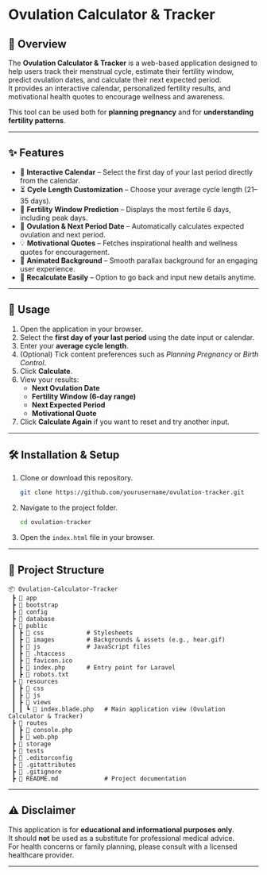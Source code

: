 # Ovulation Calculator & Tracker

## 📌 Overview  
The **Ovulation Calculator & Tracker** is a web-based application designed to help users track their menstrual cycle, estimate their fertility window, predict ovulation dates, and calculate their next expected period.  
It provides an interactive calendar, personalized fertility results, and motivational health quotes to encourage wellness and awareness.  

This tool can be used both for **planning pregnancy** and for **understanding fertility patterns**.

---

## ✨ Features  
- 📅 **Interactive Calendar** – Select the first day of your last period directly from the calendar.  
- ⏳ **Cycle Length Customization** – Choose your average cycle length (21–35 days).  
- 🌸 **Fertility Window Prediction** – Displays the most fertile 6 days, including peak days.  
- 🔮 **Ovulation & Next Period Date** – Automatically calculates expected ovulation and next period.  
- 💡 **Motivational Quotes** – Fetches inspirational health and wellness quotes for encouragement.  
- 🎨 **Animated Background** – Smooth parallax background for an engaging user experience.  
- 🔁 **Recalculate Easily** – Option to go back and input new details anytime.  

---

## 🚀 Usage  
1. Open the application in your browser.  
2. Select the **first day of your last period** using the date input or calendar.  
3. Enter your **average cycle length**.  
4. (Optional) Tick content preferences such as *Planning Pregnancy* or *Birth Control*.  
5. Click **Calculate**.  
6. View your results:  
   - **Next Ovulation Date**  
   - **Fertility Window (6-day range)**  
   - **Next Expected Period**  
   - **Motivational Quote**  
7. Click **Calculate Again** if you want to reset and try another input.  

---

## 🛠️ Installation & Setup  
1. Clone or download this repository.  
   ```bash
   git clone https://github.com/yourusername/ovulation-tracker.git
   ```  
2. Navigate to the project folder.  
   ```bash
   cd ovulation-tracker
   ```  
3. Open the `index.html` file in your browser.  

---

## 📂 Project Structure  
```
📦 Ovulation-Calculator-Tracker
 ┣ 📂 app
 ┣ 📂 bootstrap
 ┣ 📂 config
 ┣ 📂 database
 ┣ 📂 public
 ┃ ┣ 📂 css            # Stylesheets
 ┃ ┣ 📂 images         # Backgrounds & assets (e.g., hear.gif)
 ┃ ┣ 📂 js             # JavaScript files
 ┃ ┣ 📜 .htaccess
 ┃ ┣ 📜 favicon.ico
 ┃ ┣ 📜 index.php      # Entry point for Laravel
 ┃ ┣ 📜 robots.txt
 ┣ 📂 resources
 ┃ ┣ 📂 css
 ┃ ┣ 📂 js
 ┃ ┣ 📂 views
 ┃ ┃ ┗ 📜 index.blade.php   # Main application view (Ovulation Calculator & Tracker)
 ┣ 📂 routes
 ┃ ┣ 📜 console.php
 ┃ ┣ 📜 web.php
 ┣ 📂 storage
 ┣ 📂 tests
 ┣ 📜 .editorconfig
 ┣ 📜 .gitattributes
 ┣ 📜 .gitignore
 ┣ 📜 README.md             # Project documentation

```

---

## ⚠️ Disclaimer  
This application is for **educational and informational purposes only**.  
It should **not** be used as a substitute for professional medical advice.  
For health concerns or family planning, please consult with a licensed healthcare provider.  

---
